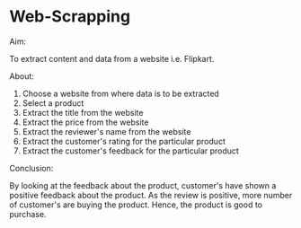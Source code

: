 # Web-Scrapping
Aim:

To extract content and data from a website i.e. Flipkart.

About:
1. Choose a website from where data is to be extracted
2. Select a product
3. Extract the title from the website
4. Extract the price from the website
5. Extract the reviewer's name from the website
6. Extract the customer's rating for the particular product
7. Extract the customer's feedback for the particular product

Conclusion:

By looking at the feedback about the product, customer's have shown a positive feedback about the product. As the review is positive, more number of customer's are buying the product. Hence, the product is good to purchase.
